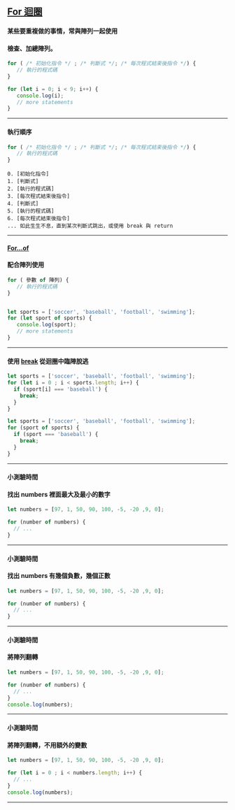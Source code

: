 ## [For 迴圈](https://developer.mozilla.org/en-US/docs/Web/JavaScript/Reference/Statements/for)
#### 某些要重複做的事情，常與陣列一起使用
#### 檢查、加總陣列。

```javascript
for ( /* 初始化指令 */ ; /* 判斷式 */; /* 每次程式結束後指令 */) {
   // 執行的程式碼
}
```

```javascript
for (let i = 0; i < 9; i++) {
   console.log(i);
   // more statements
}
```

---

#### 執行順序

```javascript
for ( /* 初始化指令 */ ; /* 判斷式 */; /* 每次程式結束後指令 */) {
   // 執行的程式碼
}
```
```
0. [初始化指令]
1. [判斷式]
2. [執行的程式碼]
3. [每次程式結束後指令]
4. [判斷式]
5. [執行的程式碼]
6. [每次程式結束後指令]
... 如此生生不息，直到某次判斷式跳出，或使用 break 與 return

```

---


#### [For...of](https://developer.mozilla.org/en-US/docs/Web/JavaScript/Reference/Statements/for...of)
#### 配合陣列使用

```javascript
for ( 參數 of 陣列) {
   // 執行的程式碼
}
```

```javascript

let sports = ['soccer', 'baseball', 'football', 'swimming'];
for (let sport of sports) {
   console.log(sport);
   // more statements
}
```

---

#### 使用 [break](https://developer.mozilla.org/en-US/docs/Web/JavaScript/Reference/Statements/break) 從迴圈中臨陣脫逃

```javascript
let sports = ['soccer', 'baseball', 'football', 'swimming'];
for (let i = 0 ; i < sports.length; i++) {
  if (sport[i] === 'baseball') {
    break;
  }
}
```

```javascript
let sports = ['soccer', 'baseball', 'football', 'swimming'];
for (sport of sports) {
  if (sport === 'baseball') {
    break;
  }
}
```

---

#### 小測驗時間
#### 找出 numbers 裡面最大及最小的數字
```javascript
let numbers = [97, 1, 50, 90, 100, -5, -20 ,9, 0];

for (number of numbers) {
  // ...
}
```

---

#### 小測驗時間
#### 找出 numbers 有幾個負數，幾個正數
```javascript
let numbers = [97, 1, 50, 90, 100, -5, -20 ,9, 0];

for (number of numbers) {
  // ...
}
```

---

#### 小測驗時間
#### 將陣列翻轉
```javascript
let numbers = [97, 1, 50, 90, 100, -5, -20 ,9, 0];

for (number of numbers) {
  // ...
}
console.log(numbers);
```

---

#### 小測驗時間
#### 將陣列翻轉，不用額外的變數
```javascript
let numbers = [97, 1, 50, 90, 100, -5, -20 ,9, 0];

for (let i = 0 ; i < numbers.length; i++) {
  // ...
}
console.log(numbers);
```

---
